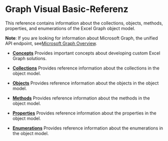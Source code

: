 
# Graph Visual Basic-Referenz

This reference contains information about the collections, objects, methods, properties, and enumerations of the Excel Graph object model.

 **Note**: If you are looking for information about Microsoft Graph, the unified API endpoint, see[Microsoft Graph Overview](http://graph.microsoft.io/en-us/docs).

-  **[Concepts](http://msdn.microsoft.com/library/50f314f5-5d34-f2c7-3b11-8595082f6fcd%28Office.15%29.aspx)** Provides important concepts about developing custom Excel Graph solutions.
    
-  **[Collections](41ffa11c-a12e-7ee6-cb3a-6af1fdb67d12.md)** Provides reference information about the collections in the object model.
    
-  **[Objects](4c29adab-f32d-ed69-af08-2b74de5eb807.md)** Provides reference information about the objects in the object model.
    
-  **[Methods](d421f11f-e2f4-efb7-fa51-c0255c0e37c8.md)** Provides reference information about the methods in the object model.
    
-  **[Properties](8cb6a0e5-76e9-89fd-ca96-9b7ff4cefe0d.md)** Provides reference information about the properties in the object model.
    
-  **[Enumerations](069c9a0f-0f51-ba87-2e83-8f8db63ad656.md)** Provides reference information about the enumerations in the object model.
    
